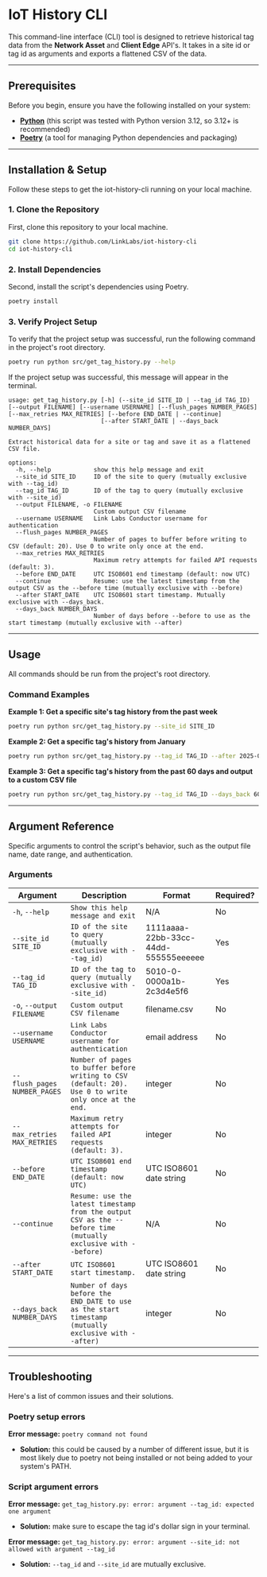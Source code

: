 # IoT History CLI
This command-line interface (CLI) tool is designed to retrieve historical tag data from the **Network Asset** and **Client Edge** API's. It takes in a site id or tag id as arguments and exports a flattened CSV of the data.

---
## Prerequisites
Before you begin, ensure you have the following installed on your system:
- **[Python](https://www.python.org/downloads/)** (this script was tested with Python version 3.12, so 3.12+ is recommended)
- **[Poetry](https://python-poetry.org/docs/)** (a tool for managing Python dependencies and packaging)

---
## Installation & Setup
Follow these steps to get the iot-history-cli running on your local machine.

### 1. Clone the Repository
First, clone this repository to your local machine.

```bash
git clone https://github.com/LinkLabs/iot-history-cli
cd iot-history-cli
```

### 2. Install Dependencies
Second, install the script's dependencies using Poetry.

```bash
poetry install
```

### 3. Verify Project Setup
To verify that the project setup was successful, run the following command in the project's root directory.
```bash
poetry run python src/get_tag_history.py --help
```

If the project setup was successful, this message will appear in the terminal.
```
usage: get_tag_history.py [-h] (--site_id SITE_ID | --tag_id TAG_ID) [--output FILENAME] [--username USERNAME] [--flush_pages NUMBER_PAGES] [--max_retries MAX_RETRIES] [--before END_DATE | --continue]
                          [--after START_DATE | --days_back NUMBER_DAYS]

Extract historical data for a site or tag and save it as a flattened CSV file.

options:
  -h, --help            show this help message and exit
  --site_id SITE_ID     ID of the site to query (mutually exclusive with --tag_id)
  --tag_id TAG_ID       ID of the tag to query (mutually exclusive with --site_id)
  --output FILENAME, -o FILENAME
                        Custom output CSV filename
  --username USERNAME   Link Labs Conductor username for authentication
  --flush_pages NUMBER_PAGES
                        Number of pages to buffer before writing to CSV (default: 20). Use 0 to write only once at the end.
  --max_retries MAX_RETRIES
                        Maximum retry attempts for failed API requests (default: 3).
  --before END_DATE     UTC ISO8601 end timestamp (default: now UTC)
  --continue            Resume: use the latest timestamp from the output CSV as the --before time (mutually exclusive with --before)
  --after START_DATE    UTC ISO8601 start timestamp. Mutually exclusive with --days_back.
  --days_back NUMBER_DAYS
                        Number of days before --before to use as the start timestamp (mutually exclusive with --after)
```

---
## Usage
All commands should be run from the project's root directory.

### Command Examples

**Example 1: Get a specific site's tag history from the past week**

```bash
poetry run python src/get_tag_history.py --site_id SITE_ID
```

**Example 2: Get a specific tag's history from January**

```bash
poetry run python src/get_tag_history.py --tag_id TAG_ID --after 2025-01-01T00:00:00Z --before 2025-02-01T00:00:00Z
```

**Example 3: Get a specific tag's history from the past 60 days and output to a custom CSV file**

```bash
poetry run python src/get_tag_history.py --tag_id TAG_ID --days_back 60 --output FILENAME
```

---
## Argument Reference

Specific arguments to control the script's behavior, such as the output file name, date range, and authentication.

### Arguments

|Argument|Description|Format|Required?|
|---|---|---|---|
|`-h`, `--help`|`Show this help message and exit`|N/A|No|
|`--site_id SITE_ID`|`ID of the site to query (mutually exclusive with --tag_id)`|1111aaaa-22bb-33cc-44dd-555555eeeeee|Yes|
|`--tag_id TAG_ID`|`ID of the tag to query (mutually exclusive with --site_id)`|$501$0-0-0000a1b-2c3d4e5f6|Yes|
|`-o`, `--output FILENAME`|`Custom output CSV filename`|filename.csv|No|
|`--username USERNAME`|`Link Labs Conductor username for authentication`|email address|No|
|`--flush_pages NUMBER_PAGES`|`Number of pages to buffer before writing to CSV (default: 20). Use 0 to write only once at the end.`|integer|No|
|`--max_retries MAX_RETRIES`|`Maximum retry attempts for failed API requests (default: 3).`|integer|No|
|`--before END_DATE`|`UTC ISO8601 end timestamp (default: now UTC)`|UTC ISO8601 date string|No|
|`--continue`|`Resume: use the latest timestamp from the output CSV as the --before time (mutually exclusive with --before)`|N/A|No|
|`--after START_DATE`|`UTC ISO8601 start timestamp.`|UTC ISO8601 date string|No|
|`--days_back NUMBER_DAYS`|`Number of days before the END_DATE to use as the start timestamp (mutually exclusive with --after)`|integer|No|

---
## Troubleshooting
Here's a list of common issues and their solutions.

### Poetry setup errors
**Error message:** `poetry command not found`
- **Solution:** this could be caused by a number of different issue, but it is most likely due to poetry not being installed or not being added to your system's PATH.

### Script argument errors
**Error message:** `get_tag_history.py: error: argument --tag_id: expected one argument`
- **Solution:** make sure to escape the tag id's dollar sign in your terminal.

**Error message:** `get_tag_history.py: error: argument --site_id: not allowed with argument --tag_id`
- **Solution:** `--tag_id` and `--site_id` are mutually exclusive.